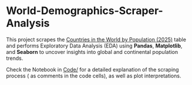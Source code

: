# World-Demographics-Scraper-Analysis
This project scrapes the [Countries in the World by Population (2025)](https://www.worldometers.info/world-population/population-by-country) table and performs Exploratory Data Analysis (EDA) using **Pandas**, **Matplotlib**, and **Seaborn** to uncover insights into global and continental population trends.

Check the Notebook in [Code/](Code/) for a detailed explanation of the scraping process ( as comments in the code cells), as well as plot interpretations.
